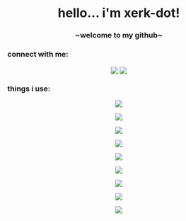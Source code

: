 <h1 align="center">hello... i'm xerk-dot!</h1>
<h3 align="center">~welcome to my github~</h3>


<h3 align="left">connect with me:</h3>
    <p align="center">
        <a href="https://twitter.com/xerkoff" target="blank"><img align="center" src="https://skillicons.dev/icons?i=twitter"  /></a>
        <a href="https://linkedin.com/in/henryhecht" target="blank"><img align="center" src="https://skillicons.dev/icons?i=linkedin" /></a>
</p>

<h3 align="left">things i use:</h3>

<p align="center">
  <a href="https://skillicons.dev">
    <img src="https://skillicons.dev/icons?i=css,html,js,ts,nodejs,npm,pnpm,yarn" />
   </a> 
</p>
<p align="center">
  <a href="https://skillicons.dev">
<img src="https://skillicons.dev/icons?i=react,angular,nextjs,threejs,codepen,webpack,figma,graphql,opencv,tailwind" />
        </a> 
</p>

<p align="center">
  <a href="https://skillicons.dev">
    <img src="https://skillicons.dev/icons?i=vscode,git,regex,github,githubactions,cloudflare,vercel" />
    </a> 
</p>



<p align="center">
  <a href="https://skillicons.dev">
    <img src="https://skillicons.dev/icons?i=aws,azure,gcp,docker,supabase,kubernetes,firebase,mongodb" />
    </a> 
</p>

<p align="center">
  <a href="https://skillicons.dev">
    <img src="https://skillicons.dev/icons?i=py,go,tensorflow" />
    </a> 
</p>

<p align="center">
  <a href="https://skillicons.dev">
    <img src="https://skillicons.dev/icons?i=spring,java" />
    </a> 
</p>
<p align="center">
  <a href="https://skillicons.dev">
    <img src="https://skillicons.dev/icons?i=discordjs,latex,stackoverflow" />
    </a> 
</p>

<p align="center">
  <a href="https://skillicons.dev">
    <img src="https://skillicons.dev/icons?i=blender,ableton,ae,ai,photoshop,unreal" />
    </a> 
</p>

<p align="center">
  <a href="https://skillicons.dev">
    <img src="https://skillicons.dev/icons?i=apple,windows,linux,ubuntu" />
    </a> 
</p>
